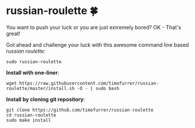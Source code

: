 # russian-roulette :four_leaf_clover:

You want to push your luck or you are just extremely bored? OK - That's great!

Got ahead and challenge your luck with this awesome command line based *russian roulette*:

    sudo russian-roulette


**Install with one-liner**:

    wget https://raw.githubusercontent.com/timofurrer/russian-roulette/master/install.sh -O - | sudo bash

**Install by cloning git repository**:

    git clone https://github.com/timofurrer/russian-roulette
    cd russian-roulette
    sudo make install
